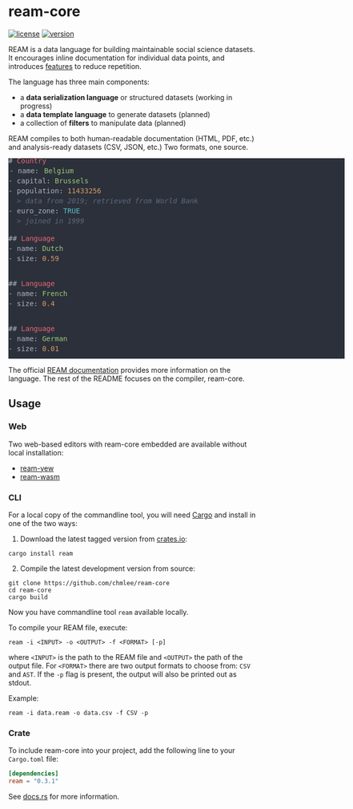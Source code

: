 # ream-core

[![license](https://img.shields.io/crates/l/ream)](https://github.com/chmlee/ream-core/blob/master/LICENSE)
[![version](https://img.shields.io/crates/v/ream?style=flat)](https://crates.io/crates/ream)


REAM is a data language for building maintainable social science datasets.
It encourages inline documentation for individual data points, and introduces [features](https://ream-lang.org/why-ream) to reduce repetition.

The language has three main components:

- a **data serialization language** or structured datasets (working in progress)
- a **data template language** to generate datasets (planned)
- a collection of **filters** to manipulate data (planned)

REAM compiles to both human-readable documentation (HTML, PDF, etc.) and analysis-ready datasets (CSV, JSON, etc.)
Two formats, one source.

<pre style="background-color:#2B303B;line-height:10px;width:70vw">
<span style="color:#abb2bf;"># </span><span style="color:#eb6772;">Country</span>

<span style="color:#abb2bf;padding:2;">- name: </span><span style="color:#9acc76;">Belgium</span>

<span style="color:#abb2bf;">- capital: </span><span style="color:#9acc76;">Brussels</span>

<span style="color:#abb2bf;">- population: </span><span style="color:#db9d63;">11433256</span>

<span style="font-style:italic;color:#5f697a;">  &gt; data from 2019; retrieved from World Bank</span>

<span style="color:#abb2bf;">- euro_zone: </span><span style="color:#5ebfcc;">TRUE</span>

<span style="font-style:italic;color:#5f697a;">  &gt; joined in 1999</span>

<div style="padding:5px 0px">
<span style="color:#abb2bf;">## </span><span style="color:#eb6772;">Language</span>

<span style="color:#abb2bf;">- name: </span><span style="color:#9acc76;">Dutch</span>

<span style="color:#abb2bf;">- size: </span><span style="color:#db9d63;">0.59</span>
</div>

<div style="padding:5px 0px">
<span style="color:#abb2bf;">## </span><span style="color:#eb6772;">Language</span>

<span style="color:#abb2bf;">- name: </span><span style="color:#9acc76;">French</span>

<span style="color:#abb2bf;">- size: </span><span style="color:#db9d63;">0.4</span>
</div>

<div style="padding:5px 0px">
<span style="color:#abb2bf;">## </span><span style="color:#eb6772;">Language</span>

<span style="color:#abb2bf;">- name: </span><span style="color:#9acc76;">German</span>

<span style="color:#abb2bf;">- size: </span><span style="color:#db9d63;">0.01</span>
</div>
</pre>

The official [REAM documentation](https://ream-lang.org) provides more information on the language.
The rest of the README focuses on the compiler, ream-core.

## Usage

### Web

Two web-based editors with ream-core embedded are available without local installation:

- [ream-yew](https://chmlee.github.io/ream-editor)
- [ream-wasm](https://chmlee.github.io/ream-wasm)

### CLI

For a local copy of the commandline tool, you will need [Cargo](https://doc.rust-lang.org/stable/cargo/) and install in one of the two ways:

1. Download the latest tagged version from [crates.io](https://creates.io/crates/ream):

```shell
cargo install ream
```

2. Compile the latest development version from source:

```shell
git clone https://github.com/chmlee/ream-core
cd ream-core
cargo build
```

Now you have commandline tool `ream` available locally.

To compile your REAM file, execute:

```shell
ream -i <INPUT> -o <OUTPUT> -f <FORMAT> [-p]
```

where `<INPUT>` is the path to the REAM file and `<OUTPUT>` the path of the output file.
For `<FORMAT>` there are two output formats to choose from: `CSV` and `AST`.
If the `-p` flag is present, the output will also be printed out as stdout.

Example:

```shell
ream -i data.ream -o data.csv -f CSV -p
```

### Crate

To include ream-core into your project, add the following line to your `Cargo.toml` file:
```toml
[dependencies]
ream = "0.3.1"
```

See [docs.rs](https://docs.rs/ream/0.3.1/ream/) for more information.
